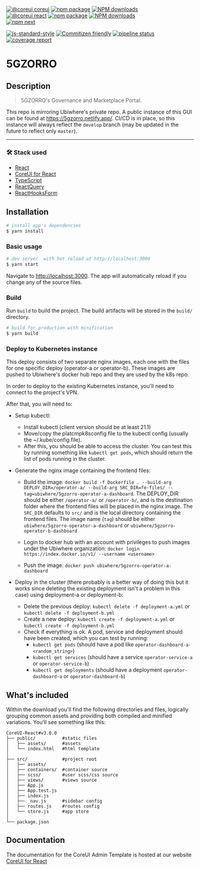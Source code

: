 [![@coreui coreui](https://img.shields.io/badge/@coreui%20-coreui-lightgrey.svg?style=flat-square)](https://github.com/coreui/coreui)
[![npm package][npm-coreui-badge]][npm-coreui]
[![NPM downloads][npm-coreui-download]][npm-coreui]  
[![@coreui react](https://img.shields.io/badge/@coreui%20-react-lightgrey.svg?style=flat-square)](https://github.com/coreui/react)
[![npm package][npm-coreui-react-badge]][npm-coreui-react]
[![NPM downloads][npm-coreui-react-download]][npm-coreui-react]  
[![npm next][npm-next]][npm]

[npm-coreui]: https://www.npmjs.com/package/@coreui/coreui
[npm-coreui-badge]: https://img.shields.io/npm/v/@coreui/coreui.png?style=flat-square
[npm-coreui-download]: https://img.shields.io/npm/dm/@coreui/coreui.svg?style=flat-square
[npm-coreui-react]: https://www.npmjs.com/package/@coreui/react
[npm-coreui-react-badge]: https://img.shields.io/npm/v/@coreui/react.png?style=flat-square
[npm-coreui-react-download]: https://img.shields.io/npm/dm/@coreui/react.svg?style=flat-square
[npm-next]: https://img.shields.io/npm/v/@coreui/react/next.png?style=flat-square
[npm]: https://www.npmjs.com/package/@coreui/react

[![js-standard-style](https://img.shields.io/badge/code%20style-standard-brightgreen.svg)](http://standardjs.com)
[![Commitizen friendly](https://img.shields.io/badge/commitizen-friendly-brightgreen.svg)](http://commitizen.github.io/cz-cli/)
<a href="https://gitlab.ubiwhere.com/5GZORRO/GUI/-/commits/develop"><img alt="pipeline status" src="https://gitlab.ubiwhere.com/5GZORRO/GUI/badges/develop/pipeline.svg" /></a>
<a href="https://gitlab.ubiwhere.com/5GZORRO/GUI/-/commits/develop"><img alt="coverage report" src="https://gitlab.ubiwhere.com/5GZORRO/GUI/badges/develop/coverage.svg" /></a>

# 5GZORRO

## Description 

> 5GZORRO's Governance and Marketplace Portal.

This repo is mirroring Ubiwhere's private repo. 
A public instance of this GUI can be found at https://5gzorro.netlify.app/.
CI/CD is in place, so this instance will always reflect the `develop` branch (may be updated in the future to reflect only `master`). 

---

### 🛠 Stack used
- [React](https://pt-br.reactjs.org/)
- [CoreUI for React](https://coreui.io/react/)
- [TypeScript](https://www.typescriptlang.org/)
- [ReactQuery](https://react-query.tanstack.com/)
- [ReactHooksForm](https://react-hook-form.com/)
## Installation
``` bash
# install app's dependencies
$ yarn install
```

### Basic usage

``` bash
# dev server  with hot reload at http://localhost:3000
$ yarn start
```

Navigate to [http://localhost:3000](http://localhost:3000). The app will automatically reload if you change any of the source files.

### Build

Run `build` to build the project. The build artifacts will be stored in the `build/` directory.

```bash
# build for production with minification
$ yarn build
```

### Deploy to Kubernetes instance

This deploy consists of two separate nginx images, each one with the files for one specific deploy (operator-a or operator-b). These images are pushed to Ubiwhere's docker hub repo and they are used by the k8s repo.

In order to deploy to the existing Kubernetes instance, you'll need to connect to the project's VPN.

After that, you will need to:

* Setup kubectl: 

    * Install kubectl (client version should be at least 21.1)
    * Move/copy the platcmpk8sconfig file to the kubectl config (usually the ~/.kube/config file).
    * After this, you should be able to access the cluster. You can test this by running something like `kubectl get pods`, which should return the list of pods running in the cluster.
 
* Generate the nginx image containing the frontend files:

    * Build the image: `docker build -f Dockerfile . --build-arg DEPLOY_DIR=/operator-a/ --build-arg SRC_DIR=fe-files/ --tag=ubiwhere/5gzorro-operator-a-dashboard`. The DEPLOY_DIR should be either `/operator-a/` or `/operator-b/`, and is the destination folder where the frontend files will be placed in the nginx image. The `SRC_DIR` defaults to `src/` and is the local directory containing the frontend files. The image name (`tag`) should be either `ubiwhere/5gzorro-operator-a-dashboard` or `ubiwhere/5gzorro-operator-b-dashboard`

    * Login to docker hub with an account with privileges to push images under the Ubiwhere organization: `docker login https://index.docker.io/v1/ --username <username>`

    * Push the image: `docker push ubiwhere/5gzorro-operator-a-dashboard`

* Deploy in the cluster (there probably is a better way of doing this but it works since deleting the existing deployment isn't a problem in this case) using deployment-a or deployment-b:

    * Delete the previous deploy: `kubectl delete -f deployment-a.yml` or `kubectl delete -f deployment-b.yml`
    * Create a new deploy: `kubectl create -f deployment-a.yml` or `kubectl create -f deployment-b.yml`
    * Check if everything is ok. A pod, service and deployment should have been created, which you can test by running:
        * `kubectl get pods` (should have a pod like `operator-dashboard-a-<random_string>`)
        * `kubectl get services` (should have a service `operator-service-a` or `operator-service-b`)
        * `kubectl get deployments` (should have a deployment `operator-dashboard-a` or `operator-dashboard-b`)

## What's included

Within the download you'll find the following directories and files, logically grouping common assets and providing both compiled and minified variations. You'll see something like this:

```
CoreUI-React#v3.0.0
├── public/          #static files
│   ├── assets/      #assets
│   └── index.html   #html template
│
├── src/             #project root
│   ├── assets/  
│   ├── containers/  #container source
│   ├── scss/        #user scss/css source
│   ├── views/       #views source
│   ├── App.js
│   ├── App.test.js
│   ├── index.js
│   ├── _nav.js      #sidebar config
│   ├── routes.js    #routes config
│   └── store.js     #app store
│
└── package.json
```

## Documentation

The documentation for the CoreUI Admin Template is hosted at our website [CoreUI for React](https://coreui.io/react/)
